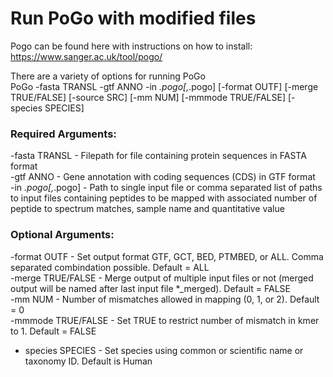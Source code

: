 # Run PoGo with modified files
Pogo can be found here with instructions on how to install: https://www.sanger.ac.uk/tool/pogo/ <br />

There are a variety of options for running PoGo <br />
PoGo -fasta TRANSL -gtf ANNO -in *.pogo[,*.pogo] [-format OUTF] [-merge TRUE/FALSE] [-source SRC] [-mm NUM] [-mmmode TRUE/FALSE] [-species SPECIES] <br />

### Required Arguments:
-fasta TRANSL - Filepath for file containing protein sequences in FASTA format <br />
-gtf ANNO - Gene annotation with coding sequences (CDS) in GTF format <br />
-in *.pogo[,*.pogo] - Path to single input file or comma separated list of paths to input files containing peptides to be mapped with associated number of peptide to spectrum matches, sample name and quantitative value <br />

### Optional Arguments:
-format OUTF - Set output format GTF, GCT, BED, PTMBED, or ALL. Comma separated combindation possible. Default = ALL <br />
-merge TRUE/FALSE - Merge output of multiple input files or not (merged output will be named after last input file *_merged). Default = FALSE <br />
-mm NUM - Number of mismatches allowed in mapping (0, 1, or 2). Default = 0 <br />
-mmmode TRUE/FALSE - Set TRUE to restrict number of mismatch in kmer to 1. Default = FALSE <br />
- species SPECIES - Set species using common or scientific name or taxonomy ID. Default is Human
 
